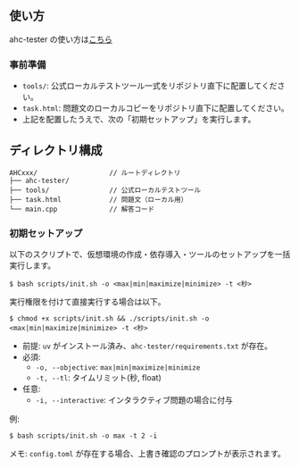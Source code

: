 ## 使い方

ahc-tester の使い方は[こちら](https://github.com/KKT89/ahc-tester/blob/main/README.md)

### 事前準備
- `tools/`: 公式ローカルテストツール一式をリポジトリ直下に配置してください。
- `task.html`: 問題文のローカルコピーをリポジトリ直下に配置してください。
- 上記を配置したうえで、次の「初期セットアップ」を実行します。

## ディレクトリ構成

```
AHCxxx/                  // ルートディレクトリ
├── ahc-tester/          
├── tools/               // 公式ローカルテストツール
├── task.html            // 問題文（ローカル用）
└── main.cpp             // 解答コード
```

### 初期セットアップ
以下のスクリプトで、仮想環境の作成・依存導入・ツールのセットアップを一括実行します。

```
$ bash scripts/init.sh -o <max|min|maximize|minimize> -t <秒>
```

実行権限を付けて直接実行する場合は以下。

```
$ chmod +x scripts/init.sh && ./scripts/init.sh -o <max|min|maximize|minimize> -t <秒>
```

- 前提: `uv` がインストール済み、`ahc-tester/requirements.txt` が存在。
- 必須:
  - `-o, --objective`: `max|min|maximize|minimize`
  - `-t, --tl`: タイムリミット(秒, float)
- 任意:
  - `-i, --interactive`: インタラクティブ問題の場合に付与

例:

```
$ bash scripts/init.sh -o max -t 2 -i
```

メモ: `config.toml` が存在する場合、上書き確認のプロンプトが表示されます。
